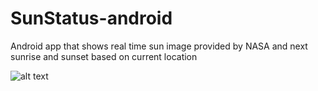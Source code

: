 # SunStatus-android
Android app that shows real time sun image provided by NASA and next sunrise and sunset based on current location

![alt text](https://i.imgur.com/485asVs.png)
